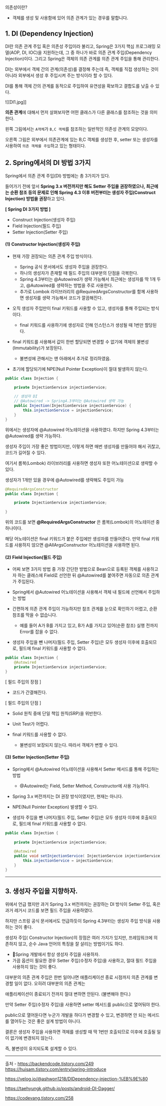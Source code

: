 의존성이란?  
- 객체를 생성 및 사용함에 있어 의존 관계가 있는 경우를 말합니다.
## **1. DI (Dependency Injection)**

DI란 의존 관계 주입 혹은 의존성 주입이라 불리고, Spring은 3가지 핵심 프로그래밍 모델(AOP, DI, IOC)을 지원하는데, 그 중 하나가 바로 의존 관계 주입(Dependency Injection)이다. 그리고 Spring은 객체의 의존 관계를 의존 관계 주입을 통해 관리한다.

DI는 외부에서 객체 간의 관계(의존성)를 결정해 주는데 즉, 객체를 직접 생성하는 것이 아니라 외부에서 생성 후 주입시켜 주는 방식이라 할 수 있다.

DI를 통해 객체 간의 관계를 동적으로 주입하여 유연성을 확보하고 결합도를 낮출 수 있다.

![[DI1.jpg]]

**의존 관계**에 대해서 먼저 살펴보자면 어떤 클래스가 다른 클래스를 참조하는 것을 의미한다.

왼쪽 그림에서는 `A객체`가 `B,C 객체`를 참조하는 일반적인 의존성 관계의 모양이다.

오른쪽 그림은 외부에서 의존관계에 있는 B,C 객체를 생성한 후, setter 또는 생성자를 사용하여 `의존 객체를 주입`하고 있는 형태이다.


## **2. Spring에서의 DI 방법 3가지**

Spring에서 의존 관계 주입(DI) 방법에는 총 3가지가 있다.

들어가기 전에 앞서 **Spring 3.x 버전까지만 해도 Setter 주입을 권장하였으나, 최근에는 순환 참조 등의 문제로 인해 Spring 4.3 이후 버전부터는 생성자 주입(Construct Injection) 방법을 권장**하고 있다.

**[ Spring DI 3가지 방법 ]**

- Construct Injection(생성자 주입)
- Field Injection(필드 주입)
- Setter Injection(Setter 주입)

#### **(1) Constructor Injection(생성자 주입)**

- 현재 가장 권장되는 의존 관계 주입 방식이다.
    
    - Spring 공식 문서에서도 생성자 주입을 권장한다.
    - 하나의 생성자가 존재할 때 필드 주입의 대부분의 단점을 극복한다.
    - Spring 4.3부터는 @Autowired가 생략 가능해서 최근에는 생성자를 딱 1개 두고, @Autowired를 생략하는 방법을 주로 사용한다.
    - 추가로 Lombok 라이브러리의 @RequiredArgsConstructor를 함께 사용하면 생성자를 생략 가능해서 코드가 깔끔해진다.
    
- 오직 생성자 주입만이 final 키워드를 사용할 수 있고, 생성자를 통해 주입되는 방식이다.  
    
    - final 키워드를 사용하기에 생성자로 인해 인스턴스가 생성될 때 1번만 할당된다.
    
- final 키워드를 사용해서 값이 한번 할당되면 변경할 수 없기에 객체의 불변성(Immutability)가 보장된다.
    
    - 불변성에 관해서는 맨 아래에서 추가로 정리하였음.
    
- 초기에 할당되기에 NPE(Null Pointer Exception)이 절대 발생하지 않는다.


```java
public class Injection {

    private InjectionService injectionService;
    
    // 생성자 DI
    // @Autowired -> Spring4.3부터는 @Autowired 생략 가능
    public Injection(InjectionService injectionService) {
    	this.injectionService = injectionService;
    }
}
```

위에서는 생성자에 @Autowired 어노테이션을 사용하였다. 하지만 Spring 4.3부터는 @Autowired를 생략 가능하다.

생성자 주입이 가장 좋은 방법이지만, 이렇게 하면 매번 생성자를 만들어야 해서 귀찮고, 코드가 길어질 수 있다.

여기서 롬복(Lombok) 라이브러리를 사용하면 생성자 또한 어노테이션으로 생략할 수 있다.

생성자가 1개만 있을 경우에 @Autowired를 생략해도 주입이 가능



```java
@RequiredArgsConstructor
public class Injection {

    private InjectionService injectionService;
    
}
```

위의 코드를 보면 **@RequiredArgsConstructor** 은 롬복(Lombok)의 어노테이션 중 하나이다.

해당 어노테이션은 final 키워드가 붙은 주입에만 생성자를 만들어준다. 만약 final 키워드를 사용하지 않으면 @AllArgsConstructor 어노테이션을 사용하면 된다.



#### **(2) Field Injection(필드 주입)**

- 어찌 보면 3가지 방법 중 가장 간단한 방법으로 Bean으로 등록된 객체를 사용하고자 하는 클래스에 Field로 선언한 뒤 @Autowired를 붙여주면 자동으로 의존 관계가 주입된다.
- Spring에서 @Autowired 어노테이션을 사용해서 객체 내 필드에 선언해서 주입하는 방법
- 간편하게 의존 관계 주입이 가능하지만 참조 관계를 눈으로 확인하기 어렵고, 순환 참조를 막을 수 없습니다.
    
    - 예를 들어 A가 B를 가지고 있고, B가 A를 가지고 있어(순환 참조) 실행 전까지 Error를 잡을 수 없다.
    
- 생성자 주입을 뺀 나머지(필드 주입, Setter 주입)은 모두 생성자 이후에 호출되므로, 필드에 final 키워드를 사용할 수 없다.

```java
public class Injection {
	@Autowired
    private InjectionService injectionService;
}
```

[ 필드 주입의 장점 ]

- 코드가 간결해진다.

[ 필드 주입의 단점 ]

- Solid 원칙 중에 단일 책임 원칙(SRP)을 위반한다.
- Unit Test가 어렵다.
- final 키워드를 사용할 수 없다.
    
    - 불변성이 보장되지 않는다. 따라서 객체가 변할 수 있다.


#### **(3) Setter Injection(Setter 주입)**

- Spring에서 @Autowired 어노테이션을 사용해서 Setter 메서드를 통해 주입하는 방법
    
    - @Autowired는 Field, Setter Method, Constructor에 사용 가능하다.
    
- Spring 3.x 버전까지는 DI 권장 방식이였지만, 현재는 아니다.
- NPE(Null Pointer Exception) 발생할 수 있다.
- 생성자 주입을 뺀 나머지(필드 주입, Setter 주입)은 모두 생성자 이후에 호출되므로, 필드에 final 키워드를 사용할 수 없다.

```java
public class Injection {
	
    private InjectionService injectionService;
    
    @Autowired
    public void setInjectionService( InjectionService injectionService) {
    	this.injectionService = injectionService;
    }
}
```

---

## **3. 생성자 주입을 지향하자.**

위에서 언급 했지만 과거 Spring 3.x 버전까지는 권장하는 DI 방식이 Setter 주입, 혹은 과거 레거시 코드를 보면 필드 주입을 사용하였다.

하지만 스프링 공식 문서에서도 언급하듯이 Spring 4.3부터는 생성자 주입 방식을 사용하는 것이 좋다.

생성자 주입( Constructor Injection)의 장점은 여러 가지가 있지만, 프레임워크에 의존하지 않고, 순수 Java 언어의 특징을 잘 살리는 방법이기도 하다.


- Spring 개발에서 항상 생성자 주입을 사용하자.
- 가끔 옵션이 필요한 경우 Setter 주입(수정자 주입)을 사용하고, 절대 필드 주입을 사용하지 않는 것이 좋다.

대부분의 의존 관계 주입은 한번 일어나면 애플리케이션 종료 시점까지 의존 관계를 변경할 일이 없다. 오히려 대부분의 의존 관계는

애플리케이션이 종료되기 전까지 절대 변하면 안된다. (불변해야 한다.)

만약 Setter 주입(수정자 주입)을 사용하면 setter 메서드를 public으로 열어둬야 한다.

public으로 열어둔다면 누군가 개발을 하다가 변경할 수 있고, 변경하면 안 되는 메서드를 열어두는 것은 좋은 설계 방법이 아니다.

결론은 생성자 주입을 사용하면 객체를 생성할 때 딱 1번만 호출되므로 이후에 호출될 일이 없기에 변경되지 않는다.

즉, 불변성이 유지되도록 설계할 수 있다.




---
출처 -
https://backendcode.tistory.com/249
https://huisam.tistory.com/entry/spring-introduce

https://velog.io/@ashwon1218/DIDependency-injection-%EB%9E%80


https://taehyungk.github.io/posts/android-DI-Dagger/

https://codevang.tistory.com/258
